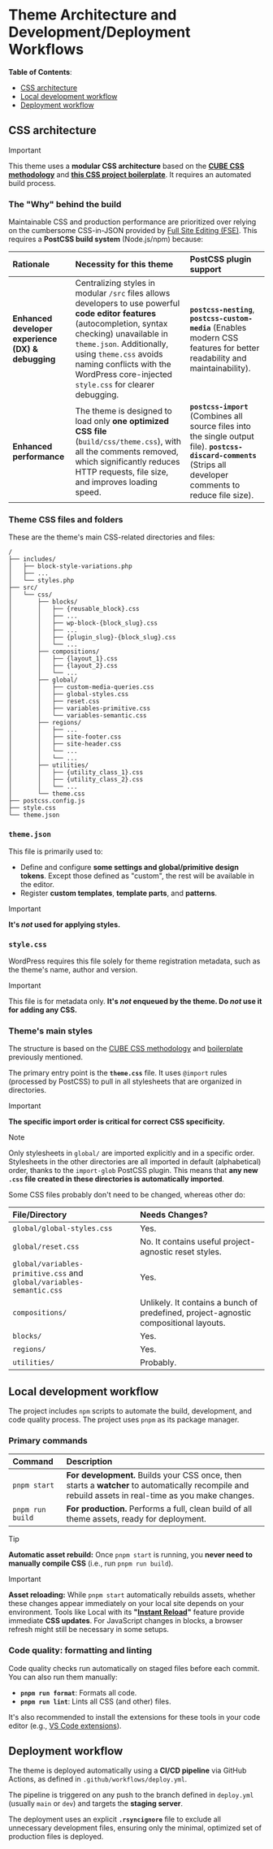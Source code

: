 # Theme Architecture and Development/Deployment Workflows

**Table of Contents**:

- [CSS architecture](#css-architecture)
- [Local development workflow](#local-development-workflow)
- [Deployment workflow](#deployment-workflow)

## CSS architecture

> [!IMPORTANT]
> This theme uses a **modular CSS architecture** based on the [**CUBE CSS methodology**](https://piccalil.li/blog/cube-css/) and **[this CSS project boilerplate](https://piccalil.li/blog/a-css-project-boilerplate/)**. It requires an automated build process.

### The "Why" behind the build

Maintainable CSS and production performance are prioritized over relying on the cumbersome CSS-in-JSON provided by [Full Site Editing (FSE)](https://fullsiteediting.com/). This requires a **PostCSS build system** (Node.js/npm) because:

| Rationale                                          | Necessity for this theme                                                                                                                                                                                                                                                                          | PostCSS plugin support                                                                                                                                            |
| :------------------------------------------------- | :------------------------------------------------------------------------------------------------------------------------------------------------------------------------------------------------------------------------------------------------------------------------------------------------ | :---------------------------------------------------------------------------------------------------------------------------------------------------------------- |
| **Enhanced developer experience (DX) & debugging** | Centralizing styles in modular `/src` files allows developers to use powerful **code editor features** (autocompletion, syntax checking) unavailable in `theme.json`. Additionally, using `theme.css` avoids naming conflicts with the WordPress core-injected `style.css` for clearer debugging. | **`postcss-nesting`**, **`postcss-custom-media`** (Enables modern CSS features for better readability and maintainability).                                       |
| **Enhanced performance**                           | The theme is designed to load only **one optimized CSS file** (`build/css/theme.css`), with all the comments removed, which significantly reduces HTTP requests, file size, and improves loading speed.                                                                                           | **`postcss-import`** (Combines all source files into the single output file). **`postcss-discard-comments`** (Strips all developer comments to reduce file size). |

### Theme CSS files and folders

These are the theme's main CSS-related directories and files:

```text
/
├── includes/
│   ├── block-style-variations.php
│   ├── ...
│   └── styles.php
├── src/
│   └── css/
│       ├── blocks/
│       │   ├── {reusable_block}.css
│       │   ├── ...
│       │   ├── wp-block-{block_slug}.css
│       │   ├── ...
│       │   ├── {plugin_slug}-{block_slug}.css
│       │   └── ...
│       ├── compositions/
│       │   ├── {layout_1}.css
│       │   ├── {layout_2}.css
│       │   └── ...
│       ├── global/
│       │   ├── custom-media-queries.css
│       │   ├── global-styles.css
│       │   ├── reset.css
│       │   ├── variables-primitive.css
│       │   └── variables-semantic.css
│       ├── regions/
│       │   ├── ...
│       │   ├── site-footer.css
│       │   ├── site-header.css
│       │   └── ...
│       │   └── ...
│       ├── utilities/
│       │   ├── {utility_class_1}.css
│       │   ├── {utility_class_2}.css
│       │   └── ...
│       └── theme.css
├── postcss.config.js
├── style.css
└── theme.json
```

### `theme.json`

This file is primarily used to:

- Define and configure **some settings and global/primitive design tokens**. Except those defined as "custom", the rest will be available in the editor.
- Register **custom templates**, **template parts**, and **patterns**.

> [!IMPORTANT]
> **It's _not_ used for applying styles.**

### `style.css`

WordPress requires this file solely for theme registration metadata, such as the theme's name, author and version.

> [!IMPORTANT]
> This file is for metadata only. **It's _not_ enqueued by the theme. Do _not_ use it for adding any CSS.**

### Theme's main styles

The structure is based on the [CUBE CSS methodology](https://piccalil.li/blog/cube-css/) and [boilerplate](https://piccalil.li/blog/a-css-project-boilerplate/) previously mentioned.

The primary entry point is the **`theme.css`** file. It uses `@import` rules (processed by PostCSS) to pull in all stylesheets that are organized in directories.

> [!IMPORTANT]
> **The specific import order is critical for correct CSS specificity.**

> [!NOTE]
> Only stylesheets in `global/` are imported explicitly and in a specific order. Stylesheets in the other directories are all imported in default (alphabetical) order, thanks to the `import-glob` PostCSS plugin. This means that **any new `.css` file created in these directories is automatically imported**.

Some CSS files probably don't need to be changed, whereas other do:

| File/Directory                                                       | Needs Changes?                                                                       |
| :------------------------------------------------------------------- | :----------------------------------------------------------------------------------- |
| `global/global-styles.css`                                           | Yes.                                                                                 |
| `global/reset.css`                                                   | No. It contains useful project-agnostic reset styles.                                |
| `global/variables-primitive.css` and `global/variables-semantic.css` | Yes.                                                                                 |
| `compositions/`                                                      | Unlikely. It contains a bunch of predefined, project-agnostic compositional layouts. |
| `blocks/`                                                            | Yes.                                                                                 |
| `regions/`                                                           | Yes.                                                                                 |
| `utilities/`                                                         | Probably.                                                                            |

## Local development workflow

The project includes `npm` scripts to automate the build, development, and code quality process.
The project uses `pnpm` as its package manager.

### Primary commands

| Command         | Description                                                                                                                                          |
| :-------------- | :--------------------------------------------------------------------------------------------------------------------------------------------------- |
| `pnpm start`    | **For development.** Builds your CSS once, then starts a **watcher** to automatically recompile and rebuild assets in real-time as you make changes. |
| `pnpm run build` | **For production.** Performs a full, clean build of all theme assets, ready for deployment.                                                          |

> [!TIP]
> **Automatic asset rebuild:** Once `pnpm start` is running, you **never need to manually compile CSS** (i.e., run `pnpm run build`).

> [!IMPORTANT]
> **Asset reloading:** While `pnpm start` automatically rebuilds assets, whether these changes appear immediately on your local site depends on your environment. Tools like Local with its **"[Instant Reload](https://localwp.com/help-docs/local-features/instant-reload/)"** feature provide immediate **CSS updates**. For JavaScript changes in blocks, a browser refresh might still be necessary in some setups.

### Code quality: formatting and linting

Code quality checks run automatically on staged files before each commit. You can also run them manually:

- **`pnpm run format`**: Formats all code.
- **`pnpm run lint`**: Lints all CSS (and other) files.

It's also recommended to install the extensions for these tools in your code editor (e.g., [VS Code extensions](../.vscode/extensions.json)).

## Deployment workflow

The theme is deployed automatically using a **CI/CD pipeline** via GitHub Actions, as defined in `.github/workflows/deploy.yml`.

The pipeline is triggered on any push to the branch defined in `deploy.yml` (usually `main` or `dev`) and targets the **staging server**.

The deployment uses an explicit **`.rsyncignore`** file to exclude all unnecessary development files, ensuring only the minimal, optimized set of production files is deployed.
